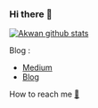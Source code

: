 ### Hi there 👋

[![Akwan github stats](https://github-readme-stats.vercel.app/api?username=akwanmaroso&count_private=true)](https://github.com/anuraghazra/github-readme-stats)


Blog :
- [Medium](https://medium.com/@akwanmaroso)
- [Blog](http://akwanmaroso.netlify.app/)

How to reach me [📩](mailto:akwanmaroso@gmail.com)
